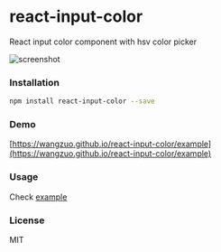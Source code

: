 # react-input-color
React input color component with hsv color picker

![screenshot](https://raw.githubusercontent.com/wangzuo/react-input-color/master/screenshot.png)
### Installation
``` sh
npm install react-input-color --save
```
### Demo
[https://wangzuo.github.io/react-input-color/example](https://wangzuo.github.io/react-input-color/example)
### Usage
Check [example](https://github.com/wangzuo/react-input-color/blob/gh-pages/example/app.js)
### License
MIT
